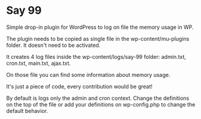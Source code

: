 # Say 99

Simple drop-in plugin for WordPress to log on file the memory usage in WP.

The plugin needs to be copied as single file in the wp-content/mu-plugins folder. It doesn't
need to be activated.

It creates 4 log files inside the wp-content/logs/say-99 folder: admin.txt, cron.txt,
main.txt, ajax.txt.

On those file you can find some information about memory usage.

It's just a piece of code, every contribution would be great!

By default is logs only the admin and cron context. Change the definitions on the top
of the file or add your definitions on wp-config.php to change the default behavior.